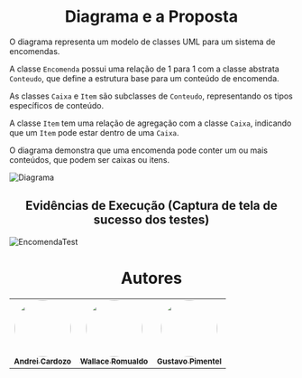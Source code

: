 <h1 align="center">Diagrama e a Proposta</h1>

O diagrama representa um modelo de classes UML para um sistema de encomendas. 

A classe `Encomenda` possui uma relação de 1 para 1 com a classe abstrata `Conteudo`, que define a estrutura base para um conteúdo de encomenda. 

As classes `Caixa` e `Item` são subclasses de `Conteudo`, representando os tipos específicos de conteúdo. 

A classe `Item` tem uma relação de agregação com a classe `Caixa`, indicando que um `Item` pode estar dentro de uma `Caixa`. 

O diagrama demonstra que uma encomenda pode conter um ou mais conteúdos, que podem ser caixas ou itens.

![](./docs/diagram.jpg?raw=true "Diagrama")


<h2 align="center">Evidências de Execução (Captura de tela de sucesso dos testes)</h2>

![EncomendaTest](https://github.com/WallaceRomualdoJF/Aula_Padrao_Projeto/assets/67652151/f885f499-6d1e-4942-8ef2-e3b0cf977e51)


<h1 align="center">Autores</h1>

<table align="center">
  <tr>
    <td align="center">
      <a href="https://github.com/AndreiCardozo">
        <img style="border-radius: 50%;" src="https://avatars.githubusercontent.com/u/67652151?v=4" width="100px;" alt=""/><br/><sub><b>Andrei Cardozo</b></sub>
      </a> <br/>
      <a href="https://github.com/AndreiCardozo" title="Andrei Cardozo"></a>
    </td>
      <td align="center">
      <a href="https://github.com/WallaceRomualdoJF">
        <img style="border-radius: 50%;" src="https://avatars.githubusercontent.com/u/67033167?v=4" width="100px;" alt=""/><br/><sub><b>Wallace Romualdo</b></sub>
      </a> <br/>
      <a href="https://github.com/WallaceRomualdoJF" title="Wallace Romualdo"></a>
    </td>
      <td align="center">
      <a href="https://github.com/Gpimentel7">
        <img style="border-radius: 50%;" src="https://avatars.githubusercontent.com/u/50156614?v=4" width="100px;" alt=""/><br/><sub><b>Gustavo Pimentel</b></sub>
      </a> <br/>
      <a href="https://github.com/Gpimentel7" title="Gustavo Pimentel"></a>
    </td>
</table>
